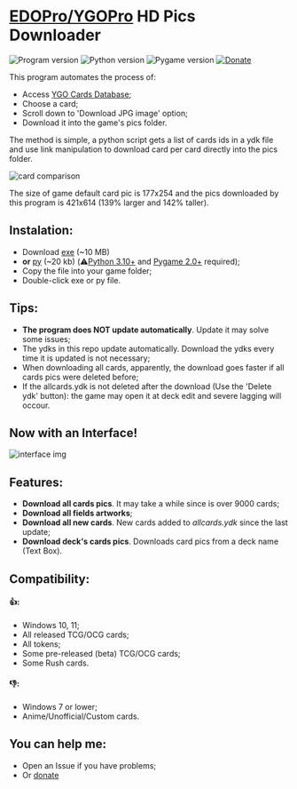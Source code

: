 # [EDOPro/YGOPro](https://discord.gg/ygopro-percy) HD Pics Downloader

![Program version](https://img.shields.io/badge/Version-2.3.1-blueviolet?style=flat-square)
![Python version](https://img.shields.io/badge/Python-3.10-blue?style=flat-square)
![Pygame version](https://img.shields.io/badge/Pygame-2.1-green?style=flat-square)
[![Donate](https://img.shields.io/badge/Donate-Paypal-blue?style=flat-square)](https://www.paypal.com/donate?hosted_button_id=L53Z8HUNP7X66)

This program automates the process of:
- Access [YGO Cards Database](https://db.ygoprodeck.com/); 
- Choose a card;
- Scroll down to 'Download JPG image' option;
- Download it into the game's pics folder.

The method is simple, a python script gets a list of cards ids in a ydk file and use link manipulation to download card per card directly into the pics folder.

![card comparison](https://i.ibb.co/Y49skyJ/card-comparison.png)

The size of game default card pic is 177x254 and the pics downloaded by this program is 421x614 (139% larger and 142% taller). 

## Instalation:
- Download [exe](https://github.com/AlexsanderRST/edopro-hq-pics-downloader/blob/30799522aaee38cc0c15436482f4f876b8fc15f9/HQ%20Pics%20Downloader.exe) (~10 MB) 
- **or** [py](https://github.com/AlexsanderRST/edopro-hq-pics-downloader/blob/30799522aaee38cc0c15436482f4f876b8fc15f9/HQ%20Pics%20Downloader.py) (~20 kb) (⚠️[Python 3.10+](https://www.python.org/) and [Pygame 2.0+](https://pypi.org/project/pygame/) required);
- Copy the file into your game folder;
- Double-click exe or py file.

## Tips:
- **The program does NOT update automatically**. Update it may solve some issues;
- The ydks in this repo update automatically. Download the ydks every time it is updated is not necessary;
- When downloading all cards, apparently, the download goes faster if all cards pics were deleted before;
- If the allcards.ydk is not deleted after the download (Use the 'Delete ydk' button): the game may open it at deck edit and severe lagging will occour.

## Now with an Interface! 
![interface img](https://i.ibb.co/W6qY0mk/hdcd230-2.png)

## Features:
- **Download all cards pics**. It may take a while since is over 9000 cards;
- **Download all fields artworks**;
- **Download all new cards**. New cards added to *allcards.ydk* since the last update;
- **Download deck's cards pics**. Downloads card pics from a deck name (Text Box).

## Compatibility:
#### 👍:
- Windows 10, 11;
- All released TCG/OCG cards;
- All tokens;
- Some pre-released (beta) TCG/OCG cards;
- Some Rush cards.
#### 👎:
- Windows 7 or lower;
- Anime/Unofficial/Custom cards.

## You can help me:
- Open an Issue if you have problems;
- Or [donate](https://www.paypal.com/donate?hosted_button_id=L53Z8HUNP7X66)
